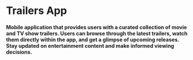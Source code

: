 # Trailers App

#### Mobile application that provides users with a curated collection of movie and TV show trailers. Users can browse through the latest trailers, watch them directly within the app, and get a glimpse of upcoming releases. Stay updated on entertainment content and make informed viewing decisions.
